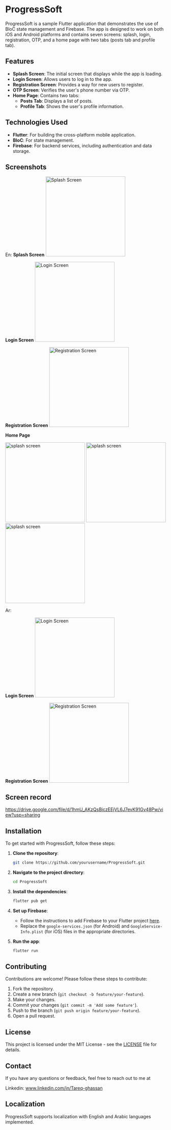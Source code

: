 
# ProgressSoft

ProgressSoft is a sample Flutter application that demonstrates the use of BloC state management and Firebase. The app is designed to work on both iOS and Android platforms and contains seven screens: splash, login, registration, OTP, and a home page with two tabs (posts tab and profile tab).

## Features

- **Splash Screen**: The initial screen that displays while the app is loading.
- **Login Screen**: Allows users to log in to the app.
- **Registration Screen**: Provides a way for new users to register.
- **OTP Screen**: Verifies the user's phone number via OTP.
- **Home Page**: Contains two tabs:
  - **Posts Tab**: Displays a list of posts.
  - **Profile Tab**: Shows the user's profile information.

## Technologies Used

- **Flutter**: For building the cross-platform mobile application.
- **BloC**: For state management.
- **Firebase**: For backend services, including authentication and data storage.

## Screenshots

En:
 **Splash Screen**
<img src="https://github.com/user-attachments/assets/f1e93542-3844-4a11-b6d2-199d3adcaf50" alt="Splash Screen" height="250"/>

 **Login Screen**
<img src="https://github.com/user-attachments/assets/7b6b54be-76df-4dd3-98ec-6ab8fe444c59" alt="Login Screen" height="250"/>

 **Registration Screen**
<img src="https://github.com/user-attachments/assets/f1beeb92-0499-4269-adb6-1c930bf1ad69" alt="Registration Screen" height="250"/>

 **Home Page**

<img src="https://github.com/user-attachments/assets/030101a2-73d5-4491-90f4-4bb8c0df8797" alt="splash screen" height="250"/>
<img src="https://github.com/user-attachments/assets/4320fd75-9927-4e03-8a08-70cfcd9edb3b" alt="splash screen" height="250"/>

<img src="https://github.com/user-attachments/assets/48c9360b-3144-4ab1-9a0d-e24271707358" alt="splash screen" height="250"/>

Ar:

 **Login Screen**
<img src="https://github.com/user-attachments/assets/acb6cc4d-31fe-4f43-8c96-5d6cf93ef0ea" alt="Login Screen" height="250"/>

 **Registration Screen**
<img src="https://github.com/user-attachments/assets/a5edd395-7f0c-4e5d-8705-4a2b0812fea3" alt="Registration Screen" height="250"/>

## Screen record

https://drive.google.com/file/d/1hmU_AKzQsBiczEEjVL6J7evK91Gv48Pw/view?usp=sharing

## Installation

To get started with ProgressSoft, follow these steps:

1. **Clone the repository**:
    ```bash
    git clone https://github.com/yourusername/ProgressSoft.git
    ```
2. **Navigate to the project directory**:
    ```bash
    cd ProgressSoft
    ```
3. **Install the dependencies**:
    ```bash
    flutter pub get
    ```
4. **Set up Firebase**:
    - Follow the instructions to add Firebase to your Flutter project [here](https://firebase.google.com/docs/flutter/setup).
    - Replace the `google-services.json` (for Android) and `GoogleService-Info.plist` (for iOS) files in the appropriate directories.

5. **Run the app**:
    ```bash
    flutter run
    ```

## Contributing

Contributions are welcome! Please follow these steps to contribute:

1. Fork the repository.
2. Create a new branch (`git checkout -b feature/your-feature`).
3. Make your changes.
4. Commit your changes (`git commit -m 'Add some feature'`).
5. Push to the branch (`git push origin feature/your-feature`).
6. Open a pull request.

## License

This project is licensed under the MIT License - see the [LICENSE](LICENSE) file for details.

## Contact

If you have any questions or feedback, feel free to reach out to me at

Linkedin: www.linkedin.com/in/Tareq-ghassan

## Localization

ProgressSoft supports localization with English and Arabic languages implemented.

